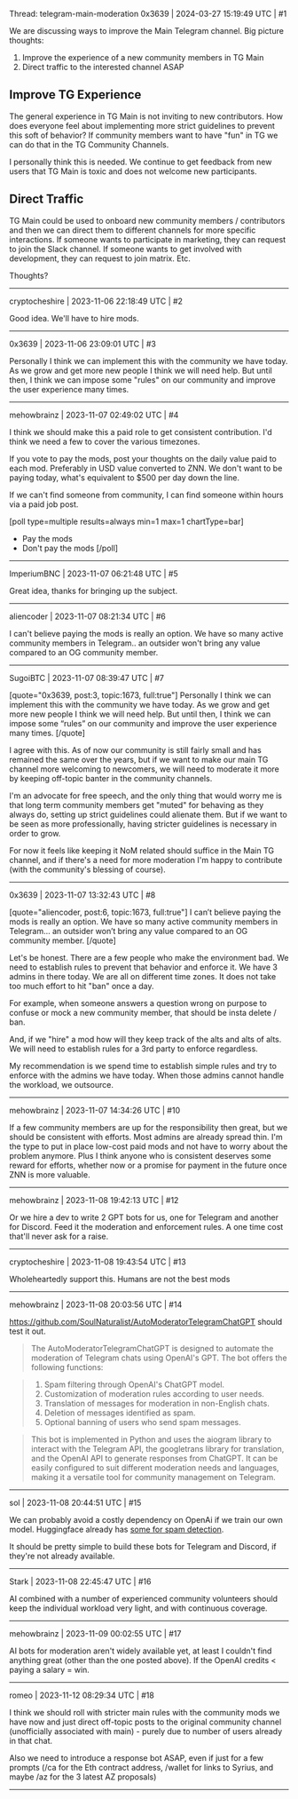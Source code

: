 Thread: telegram-main-moderation
0x3639 | 2024-03-27 15:19:49 UTC | #1

We are discussing ways to improve the Main Telegram channel.  Big picture thoughts:

1) Improve the experience of a new community members in TG Main
2) Direct traffic to the interested channel ASAP

## Improve TG Experience
The general experience in TG Main is not inviting to new contributors.  How does everyone feel about implementing more strict guidelines to prevent this soft of behavior?  If community members want to have "fun" in TG we can do that in the TG Community Channels.  

I personally think this is needed.  We continue to get feedback from new users that TG Main is toxic and does not welcome new participants.  

## Direct Traffic
TG Main could be used to onboard new community members / contributors and then we can direct them to different channels for more specific interactions.  If someone wants to participate in marketing, they can request to join the Slack channel.  If someone wants to get involved with development, they can request to join matrix.  Etc.

Thoughts?

-------------------------

cryptocheshire | 2023-11-06 22:18:49 UTC | #2

Good idea. We'll have to hire mods.

-------------------------

0x3639 | 2023-11-06 23:09:01 UTC | #3

Personally I think we can implement this with the community we have today.  As we grow and get more new people I think we will need help.  But until then, I think we can impose some "rules" on our community and improve the user experience many times.

-------------------------

mehowbrainz | 2023-11-07 02:49:02 UTC | #4

I think we should make this a paid role to get consistent contribution. I'd think we need a few to cover the various timezones. 

If you vote to pay the mods, post your thoughts on the daily value paid to each mod. Preferably in USD value converted to ZNN. We don't want to be paying today, what's equivalent to $500 per day down the line.

If we can't find someone from community, I can find someone within hours via a paid job post.

[poll type=multiple results=always min=1 max=1 chartType=bar]
* Pay the mods
* Don't pay the mods
[/poll]

-------------------------

ImperiumBNC | 2023-11-07 06:21:48 UTC | #5

Great idea, thanks for bringing up the subject.

-------------------------

aliencoder | 2023-11-07 08:21:34 UTC | #6

I can't believe paying the mods is really an option. We have so many active community members in Telegram.. an outsider won't bring any value compared to an OG community member.

-------------------------

SugoiBTC | 2023-11-07 08:39:47 UTC | #7

[quote="0x3639, post:3, topic:1673, full:true"]
Personally I think we can implement this with the community we have today. As we grow and get more new people I think we will need help. But until then, I think we can impose some “rules” on our community and improve the user experience many times.
[/quote]

I agree with this. As of now our community is still fairly small and has remained the same over the years, but if we want to make our main TG channel more welcoming to newcomers, we will need to moderate it more by keeping off-topic banter in the community channels. 

I'm an advocate for free speech, and the only thing that would worry me is that long term community members get "muted" for behaving as they always do, setting up strict guidelines could alienate them. But if we want to be seen as more professionally, having stricter guidelines is necessary in order to grow.

For now it feels like keeping it NoM related should suffice in the Main TG channel, and if there's a need for more moderation I'm happy to contribute (with the community's blessing of course).

-------------------------

0x3639 | 2023-11-07 13:32:43 UTC | #8

[quote="aliencoder, post:6, topic:1673, full:true"]
I can’t believe paying the mods is really an option. We have so many active community members in Telegram… an outsider won’t bring any value compared to an OG community member.
[/quote]

Let's be honest.  There are a few people who make the environment bad.  We need to establish rules to prevent that behavior and enforce it.  We have 3 admins in there today.  We are all on different time zones.  It does not take too much effort to hit "ban" once a day.  

For example, when someone answers a question wrong on purpose to confuse or mock a new community member, that should be insta delete / ban.   

And, if we "hire" a mod how will they keep track of the alts and alts of alts.  We will need to establish rules for a 3rd party to enforce regardless.  

My recommendation is we spend time to establish simple rules and try to enforce with the admins we have today.  When those admins cannot handle the workload, we outsource.

-------------------------

mehowbrainz | 2023-11-07 14:34:26 UTC | #10

If a few community members are up for the responsibility then great, but we should be consistent with efforts. Most admins are already spread thin. I'm the type to put in place low-cost paid mods and not have to worry about the problem anymore. Plus I think anyone who is consistent deserves some reward for efforts, whether now or a promise for payment in the future once ZNN is more valuable.

-------------------------

mehowbrainz | 2023-11-08 19:42:13 UTC | #12

Or we hire a dev to write 2 GPT bots for us, one for Telegram and another for Discord. Feed it the moderation and enforcement rules. A one time cost that'll never ask for a raise.

-------------------------

cryptocheshire | 2023-11-08 19:43:54 UTC | #13

Wholeheartedly support this. Humans are not the best mods

-------------------------

mehowbrainz | 2023-11-08 20:03:56 UTC | #14

https://github.com/SoulNaturalist/AutoModeratorTelegramChatGPT should test it out.

> The AutoModeratorTelegramChatGPT is designed to automate the moderation of Telegram chats using OpenAI's GPT. The bot offers the following functions:

> 1. Spam filtering through OpenAI's ChatGPT model.
> 2. Customization of moderation rules according to user needs.
> 3. Translation of messages for moderation in non-English chats.
> 4. Deletion of messages identified as spam.
> 5. Optional banning of users who send spam messages.

> This bot is implemented in Python and uses the aiogram library to interact with the Telegram API, the googletrans library for translation, and the OpenAI API to generate responses from ChatGPT. It can be easily configured to suit different moderation needs and languages, making it a versatile tool for community management on Telegram.

-------------------------

sol | 2023-11-08 20:44:51 UTC | #15

We can probably avoid a costly dependency on OpenAi if we train our own model.
Huggingface already has [some for spam detection](https://huggingface.co/ZachBeesley/Spam-Detector).

It should be pretty simple to build these bots for Telegram and Discord, if they're not already available.

-------------------------

Stark | 2023-11-08 22:45:47 UTC | #16

AI combined with a number of experienced community volunteers should keep the individual workload very light, and with continuous coverage.

-------------------------

mehowbrainz | 2023-11-09 00:02:55 UTC | #17

AI bots for moderation aren't widely available yet, at least I couldn't find anything great (other than the one posted above). If the OpenAI credits < paying a salary = win.

-------------------------

romeo | 2023-11-12 08:29:34 UTC | #18

I think we should roll with stricter main rules with the community mods we have now and just direct off-topic posts to the original community channel (unofficially associated with main) - purely due to number of users already in that chat.

Also we need to introduce a response bot ASAP, even if just for a few prompts (/ca for the Eth contract address, /wallet for links to Syrius, and maybe /az for the 3 latest AZ proposals)

-------------------------

